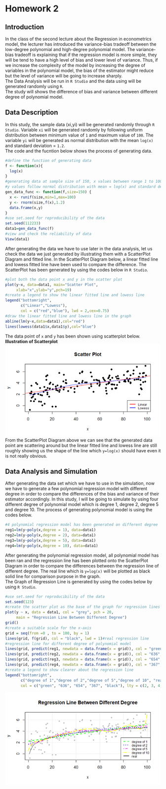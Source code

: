 # Homework 2
## Introduction
In the class of the second lecture about the Regression in econometrics model, the lecturer has introduced the variance-bias tradeoff between the low-degree polynomial and high-degree polynomial model. The variance-bias tradeoff is explaining that if the regression model is more simple, they will be tend to have a high level of bias and lower level of variance. Thus, if we increase the complexity of the model by increasing the degree of variables in the polynomial model, the bias of the estimator might reduce but the level of variance will be going to increase sharply.<br/>
The Data Analysis will be run in `R Studio` and the data using will be generated randomly using `R`.<br/>
The study will shows the difference of bias and variance between different degree of polynomial model.<br/>

## Data Description
In this study, the sample data (xi,yi) will be generated randomly through `R Studio`. Variable `xi` will be generated randomly by following uniform distribution between minimum value of `1` and maximum value of `100`. The variable `yi` will be generated as normal distribution with the mean `log(x)` and standard deviation = `1.2`. <br/>
The code and the fucntion below shows the process of generating data.<br/>
``` r
#define the function of generating data
f <- function(x){
  log(x)
}
#generating data at sample size of 150, x values between range 1 to 100
#y values follow normal distribution with mean = log(x) and standard deviation = 1.2 
gen_data_func <- function(f,size=150) {
  x <- runif(size,min=1,max=100)
  y <- rnorm(size,f(x),1.2)
  data.frame(x,y)
}
#use set.seed for reproducibility of the data
set.seed(112233)
data1=gen_data_func(f)
#view and check the reliability of data
View(data1)
```
After generating the data we have to use later in the data analysis, let us check the data we just generated by illustrating them with a ScatterPlot Diagram and fitted line. In the ScatterPlot Diagram below, a linear fitted line and lowess fitted line have been used to compare the difference. The ScatterPlot has been generated by using the codes below in `R Studio`.
``` r
#plot both the data point x and y in the scatter plot
plot(y~x, data=data1, main="Scatter Plot", 
     xlab="x",ylab="y",pch=19)
#create a legend to show the linear fitted line and lowess line
legend("bottomright", 
       c("Linear","Lowess"), 
       col = c("red","blue"), lwd = 2,cex=0.75)
#draw the linear fitted line and lowess line in the graph
abline(lm(y~x,data=data1),col="red")
lines(lowess(data1$x,data1$y),col="blue")
```
The data point of `x` and `y` has been shown using scatterplot below.<br/>
**Illustration of Scatterplot**<br/>
![ScatterPlot](https://github.com/ominousthoo/statistic/blob/Data-files/Rplot02.png)<br/>
From the ScatterPlot Diagram above we can see that the generated data point are scattering around but the linear fitted line and lowess line are still roughly showing us the shape of the line which `y=log(x)` should have even it is not really obvious.<br/>
## Data Analysis and Simulation
After generating the data set which we have to use in the simulation, now we have to generate a few polynomial regression model with different degree in order to compare the differences of the bias and variance of their estimator accordingly. In this study, I will be going to simulate by using four different degree of polynomial model which is degree 1, degree 2, degree 5 and degree 10. The process of generating polynomial model is using the codes below.
``` r
#4 polynomial regression model has been generated on different degree
reg1=lm(y~poly(x,degree = 1), data=data1)
reg2=lm(y~poly(x,degree = 2), data=data1)
reg3=lm(y~poly(x,degree = 5), data=data1)
reg4=lm(y~poly(x,degree = 10), data=data1)
```
After generating the polynomial regression model, all polynomial model has been ran and the regression line has been plotted onto the ScatterPlot Diagram in order to compare the differences between the regression line of different degree. The real line which is `y=log(x)` will be plotted as black solid line for comparison purpose in the graph.<br/>
The Graph of Regression Line is generated by using the codes below by using `R Studio`.
``` r
#use set.seed for reproducibility of the data
set.seed(123)
#create the scatter plot as the base of the graph for regression lines
plot(y ~ x, data = data1, col = "grey", pch = 20,
     main = "Regression Line Between Different Degree")
grid()
#create a suitable scale for the x-axis
grid = seq(from =0 , to = 100, by = 1)
lines(grid, f(grid), col = "black", lwd = 1)#real regression line
#regression line for different degree of polynomial model
lines(grid, predict(reg1, newdata = data.frame(x = grid)), col = "green",  lwd = 2,lty = 2)
lines(grid, predict(reg2, newdata = data.frame(x = grid)), col = "636",   lwd = 2, lty =3)
lines(grid, predict(reg3, newdata = data.frame(x = grid)), col = "654", lwd = 2, lty = 4)
lines(grid, predict(reg4, newdata = data.frame(x = grid)), col = "367",  lwd = 2, lty = 5)
#create a legend to show clearer about the regression line
legend("bottomright", 
       c("degree of 1","degree of 2","degree of 5","degree of 10", "real"), 
       col = c("green", "636", "654", "367", "black"), lty = c(2, 3, 4, 5, 1), lwd = 2,cex=0.75)
```
![Regression Line](https://github.com/ominousthoo/statistic/blob/Data-files/Rplot03.png)<br/>

